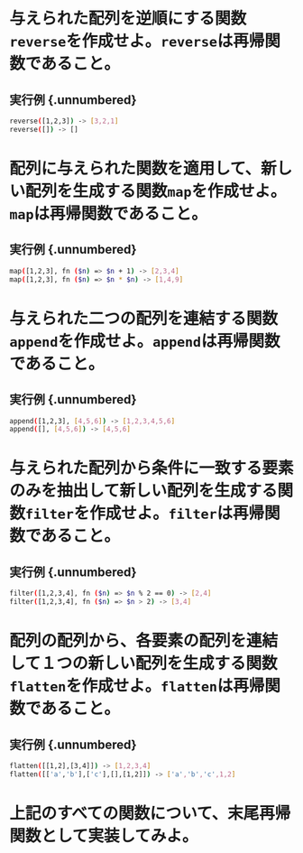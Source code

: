 # 与えられた配列を逆順にする関数```reverse```を作成せよ。```reverse```は再帰関数であること。

## 実行例 {.unnumbered}

```bash
reverse([1,2,3]) -> [3,2,1]
reverse([]) -> []
```

# 配列に与えられた関数を適用して、新しい配列を生成する関数```map```を作成せよ。```map```は再帰関数であること。

## 実行例 {.unnumbered}

```bash
map([1,2,3], fn ($n) => $n + 1) -> [2,3,4]
map([1,2,3], fn ($n) => $n * $n) -> [1,4,9]
```

# 与えられた二つの配列を連結する関数```append```を作成せよ。```append```は再帰関数であること。

## 実行例 {.unnumbered}

```bash
append([1,2,3], [4,5,6]) -> [1,2,3,4,5,6]
append([], [4,5,6]) -> [4,5,6]
```

# 与えられた配列から条件に一致する要素のみを抽出して新しい配列を生成する関数```filter```を作成せよ。```filter```は再帰関数であること。

## 実行例 {.unnumbered}

```bash
filter([1,2,3,4], fn ($n) => $n % 2 == 0) -> [2,4]
filter([1,2,3,4], fn ($n) => $n > 2) -> [3,4]
```

# 配列の配列から、各要素の配列を連結して１つの新しい配列を生成する関数```flatten```を作成せよ。```flatten```は再帰関数であること。

## 実行例 {.unnumbered}

```bash
flatten([[1,2],[3,4]]) -> [1,2,3,4]
flatten([['a','b'],['c'],[],[1,2]]) -> ['a','b','c',1,2]
```

# 上記のすべての関数について、末尾再帰関数として実装してみよ。
